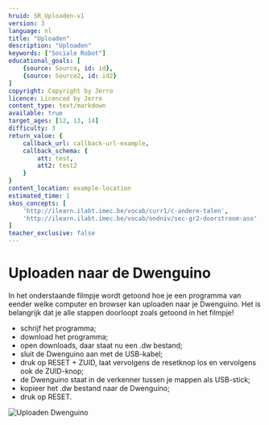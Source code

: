```yaml
---
hruid: SR_Uploaden-v1
version: 3
language: nl
title: "Uploaden"
description: "Uploaden"
keywords: ["Sociale Robot"]
educational_goals: [
    {source: Source, id: id}, 
    {source: Source2, id: id2}
]
copyright: Copyright by Jerro
licence: Licenced by Jerro
content_type: text/markdown
available: true
target_ages: [12, 13, 14]
difficulty: 3
return_value: {
    callback_url: callback-url-example,
    callback_schema: {
        att: test,
        att2: test2
    }
}
content_location: example-location
estimated_time: 1
skos_concepts: [
    'http://ilearn.ilabt.imec.be/vocab/curr1/c-andere-talen', 
    'http://ilearn.ilabt.imec.be/vocab/ondniv/sec-gr2-doorstroom-aso'
]
teacher_exclusive: false
---
```

# Uploaden naar de Dwenguino

In het onderstaande filmpje wordt getoond hoe je een programma van eender welke computer en browser kan uploaden naar je Dwenguino.
Het is belangrijk dat je alle stappen doorloopt zoals getoond in het filmpje!

* schrijf het programma;
* download het programma;
* open downloads, daar staat nu een .dw bestand;
* sluit de Dwenguino aan met de USB-kabel;
* druk op RESET + ZUID, laat vervolgens de resetknop los en vervolgens ook de ZUID-knop;
* de Dwenguino staat in de verkenner tussen je mappen als USB-stick;
* kopieer het .dw bestand naar de Dwenguino;
* druk op RESET.

![](@youtube/https://www.youtube.com/embed/VpAXLlT_JP0 "Uploaden Dwenguino")